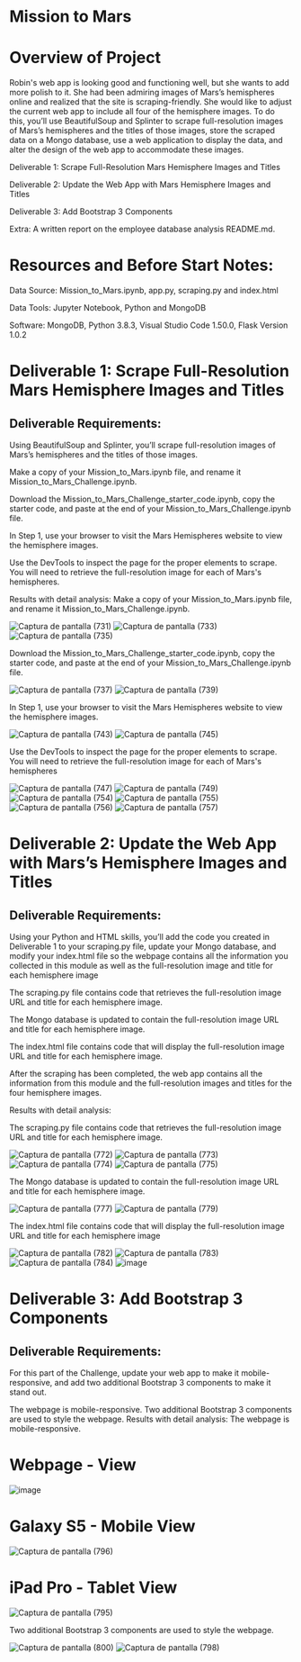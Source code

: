 # Mission to Mars

# Overview of Project

Robin's web app is looking good and functioning well, but she wants to add more polish to it. She had been admiring images of Mars’s hemispheres online and realized that the site is scraping-friendly. She would like to adjust the current web app to include all four of the hemisphere images. To do this, you’ll use BeautifulSoup and Splinter to scrape full-resolution images of Mars’s hemispheres and the titles of those images, store the scraped data on a Mongo database, use a web application to display the data, and alter the design of the web app to accommodate these images.

Deliverable 1: Scrape Full-Resolution Mars Hemisphere Images and Titles

Deliverable 2: Update the Web App with Mars Hemisphere Images and Titles

Deliverable 3: Add Bootstrap 3 Components

Extra: A written report on the employee database analysis README.md.

# Resources and Before Start Notes:

Data Source: Mission_to_Mars.ipynb, app.py, scraping.py and index.html

Data Tools: Jupyter Notebook, Python and MongoDB

Software: MongoDB, Python 3.8.3, Visual Studio Code 1.50.0, Flask Version 1.0.2

# Deliverable 1: Scrape Full-Resolution Mars Hemisphere Images and Titles
## Deliverable Requirements:
Using BeautifulSoup and Splinter, you’ll scrape full-resolution images of Mars’s hemispheres and the titles of those images.

Make a copy of your Mission_to_Mars.ipynb file, and rename it Mission_to_Mars_Challenge.ipynb.

Download the Mission_to_Mars_Challenge_starter_code.ipynb, copy the starter code, and paste at the end of your Mission_to_Mars_Challenge.ipynb file.

In Step 1, use your browser to visit the Mars Hemispheres website to view the hemisphere images.

Use the DevTools to inspect the page for the proper elements to scrape. You will need to retrieve the full-resolution image for each of Mars's hemispheres.

Results with detail analysis:
Make a copy of your Mission_to_Mars.ipynb file, and rename it Mission_to_Mars_Challenge.ipynb.

![Captura de pantalla (731)](https://user-images.githubusercontent.com/86340630/136678227-c35c57ae-eacd-45f9-b206-05af9876f935.png)
![Captura de pantalla (733)](https://user-images.githubusercontent.com/86340630/136678240-a2a281b6-1573-48df-824f-2e60a410ca3b.png)
![Captura de pantalla (735)](https://user-images.githubusercontent.com/86340630/136678357-6d17e036-62af-49b3-a948-b29f009a42df.png)

Download the Mission_to_Mars_Challenge_starter_code.ipynb, copy the starter code, and paste at the end of your Mission_to_Mars_Challenge.ipynb file.

![Captura de pantalla (737)](https://user-images.githubusercontent.com/86340630/136678522-9ebb01da-6234-4379-bc72-9c765c92cc11.png)
![Captura de pantalla (739)](https://user-images.githubusercontent.com/86340630/136679348-a8087666-6648-4e75-9461-81430974a33d.png)

In Step 1, use your browser to visit the Mars Hemispheres website to view the hemisphere images.

![Captura de pantalla (743)](https://user-images.githubusercontent.com/86340630/136709536-da24f014-5a9b-412d-957c-3371d51dac25.png)
![Captura de pantalla (745)](https://user-images.githubusercontent.com/86340630/136709593-6703f89d-8810-4248-83d6-55259fdc9ccb.png)

Use the DevTools to inspect the page for the proper elements to scrape. You will need to retrieve the full-resolution image for each of Mars's hemispheres

![Captura de pantalla (747)](https://user-images.githubusercontent.com/86340630/136709690-05125d78-3aee-42a0-a74a-1b254d773de5.png)
![Captura de pantalla (749)](https://user-images.githubusercontent.com/86340630/136709733-c6c64549-4d58-49f3-887c-7cdb0dc9e417.png)
![Captura de pantalla (754)](https://user-images.githubusercontent.com/86340630/136709827-07547c2d-b88d-456b-9a92-33707f81e731.png)
![Captura de pantalla (755)](https://user-images.githubusercontent.com/86340630/136709853-db04f436-cf9f-4620-a4af-72b488293a0d.png)
![Captura de pantalla (756)](https://user-images.githubusercontent.com/86340630/136709878-188cbf49-1b0d-41fb-b0c2-db43f87a4a40.png)
![Captura de pantalla (757)](https://user-images.githubusercontent.com/86340630/136709893-8b23d1c9-ed35-4d97-9196-bfd3d7c137ac.png)

# Deliverable 2: Update the Web App with Mars’s Hemisphere Images and Titles

## Deliverable Requirements:

Using your Python and HTML skills, you’ll add the code you created in Deliverable 1 to your scraping.py file, update your Mongo database, and modify your index.html file so the webpage contains all the information you collected in this module as well as the full-resolution image and title for each hemisphere image

The scraping.py file contains code that retrieves the full-resolution image URL and title for each hemisphere image.

The Mongo database is updated to contain the full-resolution image URL and title for each hemisphere image.

The index.html file contains code that will display the full-resolution image URL and title for each hemisphere image.

After the scraping has been completed, the web app contains all the information from this module and the full-resolution images and titles for the four hemisphere images.

Results with detail analysis:

The scraping.py file contains code that retrieves the full-resolution image URL and title for each hemisphere image.

![Captura de pantalla (772)](https://user-images.githubusercontent.com/86340630/136710567-e9c8c3b9-bf43-4a26-b3b1-970fed54b40f.png)
![Captura de pantalla (773)](https://user-images.githubusercontent.com/86340630/136710577-e62fbbb8-6028-4b6d-abbb-19d12580ae60.png)
![Captura de pantalla (774)](https://user-images.githubusercontent.com/86340630/136710494-484a4ede-bc6b-404f-9c65-2097a824ed2b.png)
![Captura de pantalla (775)](https://user-images.githubusercontent.com/86340630/136710515-569bd66a-a4e5-4445-90b0-d04795dcf2e6.png)

The Mongo database is updated to contain the full-resolution image URL and title for each hemisphere image.

![Captura de pantalla (777)](https://user-images.githubusercontent.com/86340630/136710666-53aba9da-81b7-4540-b5f0-6c7505dc10d7.png)
![Captura de pantalla (779)](https://user-images.githubusercontent.com/86340630/136710719-0a9fe1da-91b9-492b-9b2d-e87a583a6319.png)

The index.html file contains code that will display the full-resolution image URL and title for each hemisphere image

![Captura de pantalla (782)](https://user-images.githubusercontent.com/86340630/136710774-35615632-7f81-4c6d-a7b8-0e554e9fd29f.png)
![Captura de pantalla (783)](https://user-images.githubusercontent.com/86340630/136710789-06e5e98a-8a23-4b47-a87a-71228a398ba4.png)
![Captura de pantalla (784)](https://user-images.githubusercontent.com/86340630/136710854-9e4e3035-b73c-483c-9844-5205db4a58af.png)
![image](https://user-images.githubusercontent.com/86340630/136710840-7aeafbe2-3cbb-4ea3-8e8f-f9db3abd7523.png)

# Deliverable 3: Add Bootstrap 3 Components
## Deliverable Requirements:
For this part of the Challenge, update your web app to make it mobile-responsive, and add two additional Bootstrap 3 components to make it stand out.

The webpage is mobile-responsive.
Two additional Bootstrap 3 components are used to style the webpage.
Results with detail analysis:
The webpage is mobile-responsive.

# Webpage - View

![image](https://user-images.githubusercontent.com/86340630/136712192-a5e2d31c-f6b7-4707-90ae-0c0707f9ce0f.png)

# Galaxy S5 - Mobile View

![Captura de pantalla (796)](https://user-images.githubusercontent.com/86340630/136712266-a5a62415-3db2-4ee2-9285-88c92bd7a3e9.png)

# iPad Pro - Tablet View

![Captura de pantalla (795)](https://user-images.githubusercontent.com/86340630/136712291-09dced92-bbf8-4332-b48f-b0675eec7fdc.png)

Two additional Bootstrap 3 components are used to style the webpage.

![Captura de pantalla (800)](https://user-images.githubusercontent.com/86340630/136712421-011bc073-add3-491b-b99e-af80b0533a09.png)
![Captura de pantalla (798)](https://user-images.githubusercontent.com/86340630/136712439-93d52b29-f747-45c2-bbf4-8d1408ffa415.png)










